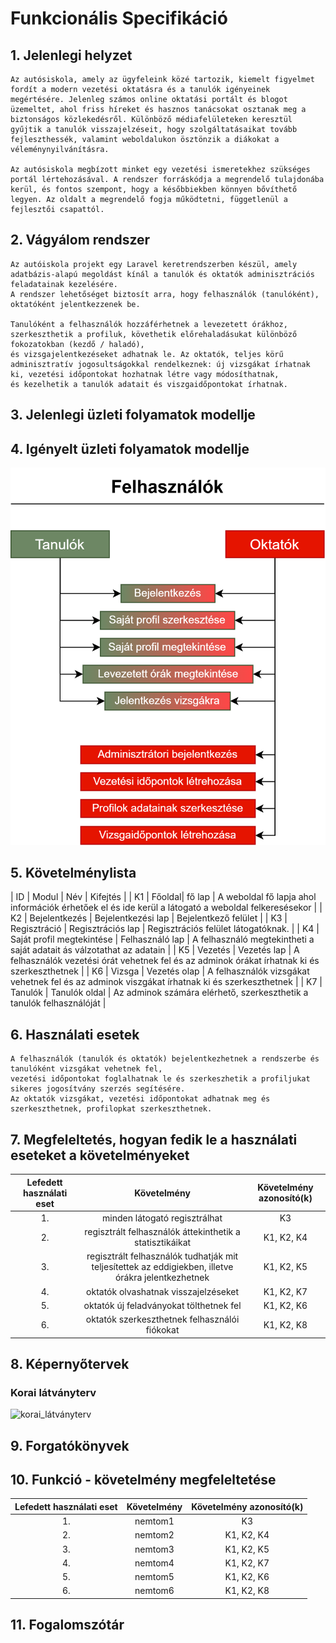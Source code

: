 # Funkcionális Specifikáció
## 1. Jelenlegi helyzet
    Az autósiskola, amely az ügyfeleink közé tartozik, kiemelt figyelmet fordít a modern vezetési oktatásra és a tanulók igényeinek megértésére. Jelenleg számos online oktatási portált és blogot üzemeltet, ahol friss híreket és hasznos tanácsokat osztanak meg a biztonságos közlekedésről. Különböző médiafelületeken keresztül gyűjtik a tanulók visszajelzéseit, hogy szolgáltatásaikat tovább fejleszthessék, valamint weboldalukon ösztönzik a diákokat a véleménynyilvánításra.

    Az autósiskola megbízott minket egy vezetési ismeretekhez szükséges portál lértehozásával. A rendszer forráskódja a megrendelő tulajdonába kerül, és fontos szempont, hogy a későbbiekben könnyen bővíthető legyen. Az oldalt a megrendelő fogja működtetni, függetlenül a fejlesztői csapattól.


## 2. Vágyálom rendszer
    Az autóiskola projekt egy Laravel keretrendszerben készül, amely adatbázis-alapú megoldást kínál a tanulók és oktatók adminisztrációs feladatainak kezelésére. 
    A rendszer lehetőséget biztosít arra, hogy felhasználók (tanulóként), oktatóként jelentkezzenek be.

    Tanulóként a felhasználók hozzáférhetnek a levezetett órákhoz, szerkeszthetik a profiluk, követhetik előrehaladásukat különböző fokozatokban (kezdő / haladó), 
    és vizsgajelentkezéseket adhatnak le. Az oktatók, teljes körű adminisztratív jogosultságokkal rendelkeznek: új vizsgákat írhatnak ki, vezetési időpontokat hozhatnak létre vagy módosíthatnak, 
    és kezelhetik a tanulók adatait és viszgaidőpontokat írhatnak.


## 3. Jelenlegi üzleti folyamatok modellje



## 4. Igényelt üzleti folyamatok modellje
![utleti folyamatok](uzletifolyamatok_modelje.png)

## 5. Követelménylista

| ID | Modul | Név | Kifejtés |
| K1 | Főoldal| fő lap | A weboldal fő lapja ahol információk érhetőek el és ide kerül a látogató a weboldal felkeresésekor |
| K2 | Bejelentkezés | Bejelentkezési lap | Bejelentkező felület |
| K3 | Regisztráció | Regisztrációs lap | Regisztrációs felület látogatóknak. |
| K4 | Saját profil megtekintése | Felhasználó lap | A felhasználó megtekintheti a saját adatait ás válzotathat az adatain |
| K5 | Vezetés | Vezetés lap | A felhasználók vezetési órát vehetnek fel és az adminok órákat írhatnak ki és szerkeszthetnek |
| K6 | Vizsga | Vezetés olap | A felhasználók vizsgákat vehetnek fel és az adminok viszgákat írhatnak ki és szerkeszthetnek |
| K7 | Tanulók | Tanulók oldal | Az adminok számára elérhető, szerkeszthetik a tanulók felhasználóját |


## 6. Használati esetek
    A felhasználók (tanulók és oktatók) bejelentkezhetnek a rendszerbe és tanulóként vizsgákat vehetnek fel, 
    vezetési időpontokat foglalhatnak le és szerkeszhetik a profiljukat sikeres jogosítvány szerzés segítésére. 
    Az oktatók vizsgákat, vezetési időpontokat adhatnak meg és szerkeszthetnek, profilopkat szerkeszthetnek. 


## 7. Megfeleltetés, hogyan fedik le a használati eseteket a követelményeket
| Lefedett használati eset | Követelmény | Követelmény azonosító(k) |
| :---: | :---: | :---: |
| 1. | minden látogató regisztrálhat | K3 |
| 2. | regisztrált felhasználók áttekinthetik a statisztikáikat | K1, K2, K4 |
| 3. | regisztrált felhasználók tudhatják mit teljesítettek az eddigiekben, illetve órákra jelentkezhetnek | K1, K2, K5 |
| 4. | oktatók olvashatnak visszajelzéseket | K1, K2, K7 |
| 5. | oktatók új feladványokat tölthetnek fel | K1, K2, K6 |
| 6. | oktatók szerkeszthetnek felhasználói fiókokat | K1, K2, K8 |



## 8. Képernyőtervek

### Korai látványterv
![korai_látványterv](../Img/memulatoralphfa.jpg)


## 9. Forgatókönyvek


## 10. Funkció - követelmény megfeleltetése

| Lefedett használati eset | Követelmény | Követelmény azonosító(k) |
| :---: | :---: | :---: |
| 1. | nemtom1 | K3 |
| 2. | nemtom2 | K1, K2, K4 |
| 3. | nemtom3 | K1, K2, K5 |
| 4. | nemtom4 | K1, K2, K7 |
| 5. | nemtom5 | K1, K2, K6 |
| 6. | nemtom6| K1, K2, K8 |

## 11. Fogalomszótár

